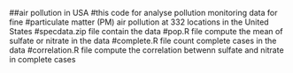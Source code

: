 ##air pollution in USA
#this code for analyse pollution monitoring data for fine 
#particulate matter (PM) air pollution at 332 locations in the United States
#specdata.zip file contain the data
#pop.R file compute the mean of sulfate or nitrate in the data
#complete.R file count complete cases in the data
#correlation.R file compute the correlation betwenn sulfate and nitrate in complete cases
